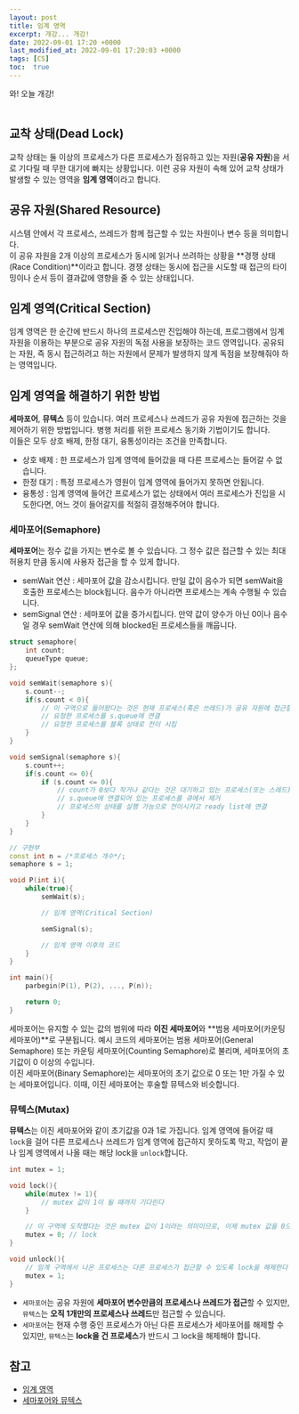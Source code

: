 ```yaml
---
layout: post
title: 임계 영역
excerpt: 개강... 개강!
date: 2022-09-01 17:20 +0000
last_modified_at: 2022-09-01 17:20:03 +0000
tags: [CS]
toc:  true
---
```


와! 오늘 개강!<br><br>

## 교착 상태(Dead Lock)

교착 상태는 둘 이상의 프로세스가 다른 프로세스가 점유하고 있는 자원(**공유 자원**)을 서로 기다릴 때 무한 대기에 빠지는 상황입니다. 이런 공유 자원이 속해 있어 교착 상태가 발생할 수 있는 영역을 **임계 영역**이라고 합니다.

## 공유 자원(Shared Resource)

시스템 안에서 각 프로세스, 쓰레드가 함께 접근할 수 있는 자원이나 변수 등을 의미합니다.<br>
이 공유 자원을 2개 이상의 프로세스가 동시에 읽거나 쓰려하는 상황을 **경쟁 상태(Race Condition)**이라고 합니다. 경쟁 상태는 동시에 접근을 시도할 때 접근의 타이밍이나 순서 등이 결과값에 영향을 줄 수 있는 상태입니다.

## 임계 영역(Critical Section)

임계 영역은 한 순간에 반드시 하나의 프로세스만 진입해야 하는데, 프로그램에서 임계 자원을 이용하는 부분으로 공유 자원의 독점 사용을 보장하는 코드 영역입니다. 공유되는 자원, 즉 동시 접근하려고 하는 자원에서 문제가 발생하지 않게 독점을 보장해줘야 하는 영역입니다.

## 임계 영역을 해결하기 위한 방법

**세마포어**, **뮤텍스** 등이 있습니다. 여러 프로세스나 쓰레드가 공유 자원에 접근하는 것을 제어하기 위한 방법입니다. 병행 처리를 위한 프로세스 동기화 기법이기도 합니다.<br>
이들은 모두 상호 배제, 한정 대기, 융통성이라는 조건을 만족합니다.

- 상호 배제 : 한 프로세스가 임계 영역에 들어갔을 때 다른 프로세스는 들어갈 수 없습니다.
- 한정 대기 : 특정 프로세스가 영원이 임계 영역에 들어가지 못하면 안됩니다.
- 융통성 : 임계 영역에 들어간 프로세스가 없는 상태에서 여러 프로세스가 진입을 시도한다면, 어느 것이 들어갈지를 적절히 결정해주어야 합니다.

### 세마포어(Semaphore)

**세마포어**는 정수 값을 가지는 변수로 볼 수 있습니다. 그 정수 값은 접근할 수 있는 최대 허용치 만큼 동시에 사용자 접근을 할 수 있게 합니다.

- semWait 연산 : 세마포어 값을 감소시킵니다. 만일 값이 음수가 되면 semWait을 호출한 프로세스는 block됩니다. 음수가 아니라면 프로세스는 계속 수행될 수 있습니다.
- semSignal 연산 : 세마포어 값을 증가시킵니다. 만약 값이 양수가 아닌 0이나 음수일 경우 semWait 연산에 의해 blocked된 프로세스들을 깨웁니다.

```cpp
struct semaphore{
    int count;
    queueType queue;
};

void semWait(semaphore s){
    s.count--;
    if(s.count < 0){
        // 이 구역으로 들어왔다는 것은 현재 프로세스(혹은 쓰레드)가 공유 자원에 접근할 수 없다는 것을 의미
    	// 요청한 프로세스를 s.queue에 연결
        // 요청한 프로세스를 블록 상태로 전이 시킴
    }
}

void semSignal(semaphore s){
    s.count++;
    if(s.count <= 0){
        if (s.count <= 0){
            // count가 0보다 작거나 같다는 것은 대기하고 있는 프로세스(또는 스레드)가 존재한다는 것을 의미
            // s.queue에 연결되어 있는 프로세스를 큐에서 제거
            // 프로세스의 상태를 실행 가능으로 전이시키고 ready list에 연결
        }
    }
}

// 구현부
const int n = /*프로세스 개수*/;
semaphore s = 1;

void P(int i){
    while(true){
        semWait(s);

        // 임계 영역(Critical Section)

        semSignal(s);

        // 임계 영역 이후의 코드
    }
}

int main(){
    parbegin(P(1), P(2), ..., P(n));

    return 0;
}

```

세마포어는 유지할 수 있는 값의 범위에 따라 **이진 세마포어**와 **범용 세마포어(카운팅 세마포어)**로 구분됩니다. 예시 코드의 세마포어는 범용 세마포어(General Semaphore) 또는 카운팅 세마포어(Counting Semaphore)로 불리며, 세마포어의 초기값이 0 이상의 수입니다.<br>
이진 세마포어(Binary Semaphore)는 세마포어의 초기 값으로 0 또는 1만 가질 수 있는 세마포어입니다. 이때, 이진 세마포어는 후술할 뮤텍스와 비슷합니다.

### 뮤텍스(Mutax)

**뮤텍스**는 이진 세마포어와 같이 초기값을 0과 1로 가집니다. 임계 영역에 들어갈 때 ``lock``을 걸어 다른 프로세스나 쓰레드가 임계 영역에 접근하지 못하도록 막고, 작업이 끝나 임계 영역에서 나올 때는 해당 lock을 ``unlock``합니다.

```cpp
int mutex = 1;

void lock(){
    while(mutex != 1){
        // mutex 값이 1이 될 때까지 기다린다
    }

    // 이 구역에 도착했다는 것은 mutex 값이 1이라는 의미이므로, 이제 mutex 값을 0으로 만들어 다른 프로세스나 쓰레드가 접근하지 못하도록 막아야 함
    mutex = 0; // lock
}

void unlock(){
    // 임계 구역에서 나온 프로세스는 다른 프로세스가 접근할 수 있도록 lock을 해제한다
    mutex = 1;
}

```

- ``세마포어``는 공유 자원에 **세마포어 변수만큼의 프로세스나 쓰레드가 접근**할 수 있지만, ``뮤텍스``는 **오직 1개만의 프로세스나 쓰레드**만 접근할 수 있습니다.<br>
- ``세마포어``는 현재 수행 중인 프로세스가 아닌 다른 프로세스가 세마포어를 해제할 수 있지만, ``뮤텍스``는 **lock을 건 프로세스**가 반드시 그 lock을 해제해야 합니다.

## 참고

- [임계 영역](https://velog.io/@lovi0714/%EC%9E%84%EA%B3%84-%EC%98%81%EC%97%AD-Critical-Section)
- [세마포어와 뮤텍스](https://velog.io/@conatuseus/OS-%EC%84%B8%EB%A7%88%ED%8F%AC%EC%96%B4%EC%99%80-%EB%AE%A4%ED%85%8D%EC%8A%A4)

